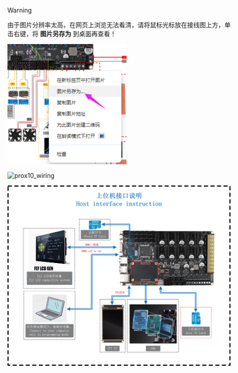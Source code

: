 > [!WARNING]
>
> 由于图片分辨率太高，在网页上浏览无法看清，请将鼠标光标放在接线图上方，单击右键，将 **图片另存为** 到桌面再查看！

<img src="../../images/boards/fly_d7/save.png" alt="save" style="zoom:90%;" />

![prox10_wiring](../../images/boards/fly_pro/prox10_wiring.png)

![prox10_interface](../../images/boards/fly_pro/prox10_interface.png)


